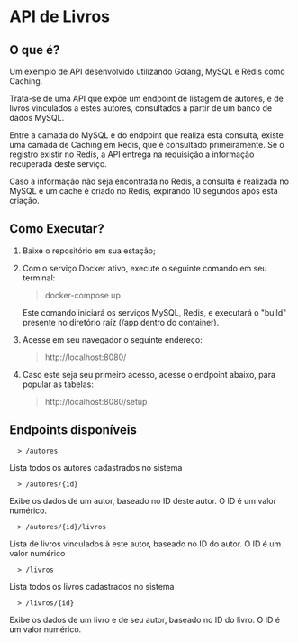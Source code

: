 # API de Livros

## O que é?

Um exemplo de API desenvolvido utilizando Golang, MySQL e Redis como Caching.

Trata-se de uma API que expõe um endpoint de listagem de autores, e de livros vinculados a estes autores, consultados
à partir de um banco de dados MySQL.

Entre a camada do MySQL e do endpoint que realiza esta consulta, existe uma camada de Caching em Redis, que é consultado
primeiramente. Se o registro existir no Redis, a API entrega na requisição a informação recuperada deste serviço.

Caso a informação não seja encontrada no Redis, a consulta é realizada no MySQL e um cache é criado no Redis, expirando 10 segundos após esta criação.  

## Como Executar?

1) Baixe o repositório em sua estação;
2) Com o serviço Docker ativo, execute o seguinte comando em seu terminal:

   > docker-compose up

    Este comando iniciará os serviços MySQL, Redis, e executará o "build" presente no diretório raíz (/app dentro do container).
3) Acesse em seu navegador o seguinte endereço:

   > http://localhost:8080/

4) Caso este seja seu primeiro acesso, acesse o endpoint abaixo, para popular as tabelas:


      > http://localhost:8080/setup


    
## Endpoints disponíveis

      > /autores

Lista todos os autores cadastrados no sistema

      > /autores/{id}

Exibe os dados de um autor, baseado no ID deste autor. O ID é um valor numérico.

      > /autores/{id}/livros

Lista de livros vinculados à este autor, baseado no ID do autor. O ID é um valor numérico

      > /livros

Lista todos os livros cadastrados no sistema

      > /livros/{id}

Exibe os dados de um livro e de seu autor, baseado no ID do livro. O ID é um valor numérico.
